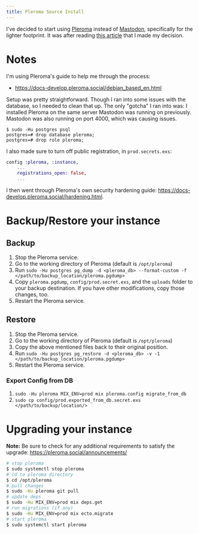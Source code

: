 ```yaml
---
title: Pleroma Source Install
---
```


I've decided to start using [Pleroma](https://pleroma.social/) instead of [Mastodon](https://joinmastodon.org/), specifically for the lighter footprint. It was after reading [this article](https://blog.soykaf.com/post/what-is-pleroma/) that I made my decision. 

# Notes

I'm using Pleroma's guide to help me through the process:
* <https://docs-develop.pleroma.social/debian_based_en.html>

Setup was pretty straightforward. Though I ran into some issues with the database, so I needed to clean that up. The only "gotcha" I ran into was: I installed Pleroma on the same server Mastodon was running on previously. Mastodon was also running on port 4000, which was causing issues.

```
$ sudo -Hu postgres psql
postgres=# drop database pleroma;
postgres=# drop role pleroma;
```

I also made sure to turn off public registration, in `prod.secrets.exs`:

```elixir
config :pleroma, :instance,
    ...
    registrations_open: false,
    ...
```

I then went through Pleroma's own security hardening guide: <https://docs-develop.pleroma.social/hardening.html>.

# Backup/Restore your instance

## Backup

1. Stop the Pleroma service.
2. Go to the working directory of Pleroma (default is `/opt/pleroma`)
3. Run `sudo -Hu postgres pg_dump -d <pleroma_db> --format-custom -f </path/to/backup_location/pleroma.pgdump>`
4. Copy `pleroma.pgdump`, `config/prod.secret.exs`, and the `uploads` folder to your backup destination. If you have other modifications, copy those changes, too.
5. Restart the Pleroma service.

## Restore

1. Stop the Pleroma service.
2. Go to the working directory of Pleroma (default is `/opt/pleroma`)
3. Copy the above mentioned files back to their original position. 
4. Run `sudo -Hu postgres pg_restore -d <pleroma_db> -v -1 </path/to/backup_location/pleroma.pgdump>`
5. Restart the Pleroma service.

### Export Config from DB

1. `sudo -Hu pleroma MIX_ENV=prod mix pleroma.config migrate_from_db`
2. `sudo cp config/prod.exported_from_db.secret.exs </path/to/backup/location/>`

# Upgrading your instance

**Note:** Be sure to check for any additional requirements to satisfy
the upgrade: <https://pleroma.social/announcements/>

```bash
# stop pleroma
$ sudo systemctl stop pleroma
# cd to pleroma directory
$ cd /opt/pleroma
# pull changes
$ sudo -Hu pleroma git pull
# update deps
$ sudo -Hu MIX_ENV=prod mix deps.get
# run migrations (if any)
$ sudo -Hu MIX_ENV=prod mix ecto.migrate
# start pleroma
$ sudo systemctl start pleroma
```
